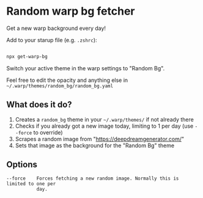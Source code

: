 # Random warp bg fetcher

Get a new warp background every day!

Add to your starup file (e.g. `.zshrc`):

```bash

npx get-warp-bg

```

Switch your active theme in the warp settings to "Random Bg".

Feel free to edit the opacity and anything else in `~/.warp/themes/random_bg/random_bg.yaml`

## What does it do?

1. Creates a `random_bg` theme in your `~/.warp/themes/` if not already there
2. Checks if you already got a new image today, limiting to 1 per day (use
   `--force` to override)
3. Scrapes a random image from "https://deepdreamgenerator.com/"
4. Sets that image as the background for the "Random Bg" theme

## Options

```
--force    Forces fetching a new random image. Normally this is limited to one per
           day.
```
